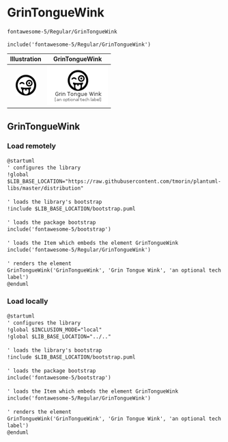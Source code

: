 # GrinTongueWink


```text
fontawesome-5/Regular/GrinTongueWink
```

```text
include('fontawesome-5/Regular/GrinTongueWink')
```



| Illustration | GrinTongueWink |
| :---: | :---: |
| ![illustration for Illustration](../../fontawesome-5/Regular/GrinTongueWink.png) | ![illustration for GrinTongueWink](../../fontawesome-5/Regular/GrinTongueWink.Local.png) |




## GrinTongueWink

### Load remotely
```plantuml
@startuml
' configures the library
!global $LIB_BASE_LOCATION="https://raw.githubusercontent.com/tmorin/plantuml-libs/master/distribution"

' loads the library's bootstrap
!include $LIB_BASE_LOCATION/bootstrap.puml

' loads the package bootstrap
include('fontawesome-5/bootstrap')

' loads the Item which embeds the element GrinTongueWink
include('fontawesome-5/Regular/GrinTongueWink')

' renders the element
GrinTongueWink('GrinTongueWink', 'Grin Tongue Wink', 'an optional tech label')
@enduml
```

### Load locally
```plantuml
@startuml
' configures the library
!global $INCLUSION_MODE="local"
!global $LIB_BASE_LOCATION="../.."

' loads the library's bootstrap
!include $LIB_BASE_LOCATION/bootstrap.puml

' loads the package bootstrap
include('fontawesome-5/bootstrap')

' loads the Item which embeds the element GrinTongueWink
include('fontawesome-5/Regular/GrinTongueWink')

' renders the element
GrinTongueWink('GrinTongueWink', 'Grin Tongue Wink', 'an optional tech label')
@enduml
```

